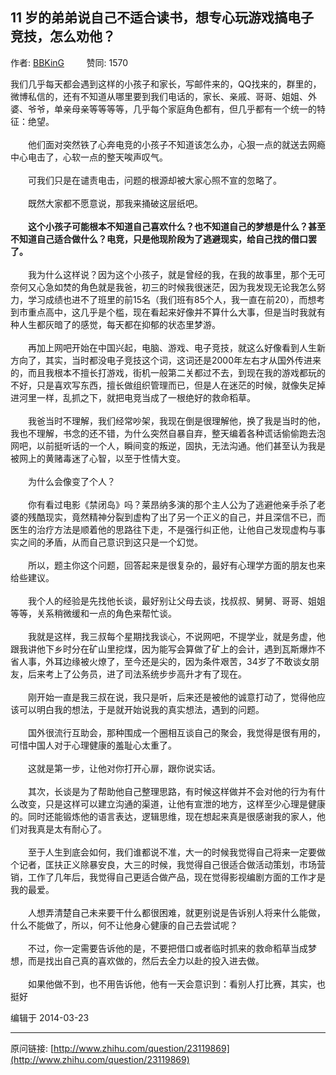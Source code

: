 ## 11 岁的弟弟说自己不适合读书，想专心玩游戏搞电子竞技，怎么劝他？

作者: [BBKinG](http://www.zhihu.com/people/bbking)&nbsp;&nbsp;&nbsp;&nbsp;&nbsp;&nbsp;&nbsp;&nbsp; 赞同: 1570


我们几乎每天都会遇到这样的小孩子和家长，写邮件来的，QQ找来的，群里的，微博私信的，还有不知道从哪里要到我们电话的，家长、亲戚、哥哥、姐姐、外婆、爷爷，单亲母亲等等等等，几乎每个家庭角色都有，但几乎都有一个统一的特征：绝望。<br><br>　　他们面对突然铁了心奔电竞的小孩子不知道该怎么办，心狠一点的就送去网瘾中心电击了，心软一点的整天唉声叹气。<br><br>　　可我们只是在谴责电击，问题的根源却被大家心照不宣的忽略了。<br><br>　　既然大家都不愿意说，那我来捅破这层纸吧。<br><br><b>　　这个小孩子可能根本不知道自己喜欢什么？也不知道自己的梦想是什么？甚至不知道自己适合做什么？电竞，只是他现阶段为了逃避现实，给自己找的借口罢了。</b><br><br>　　我为什么这样说？因为这个小孩子，就是曾经的我，在我的故事里，那个无可奈何又心急如焚的角色就是我爸，初三的时候我很迷茫，因为我发现无论我怎么努力，学习成绩也进不了班里的前15名（我们班有85个人，我一直在前20），而想考到市重点高中，这几乎是个槛，现在看起来好像并不算什么大事，但是当时我就有种人生都灰暗了的感觉，每天都在抑郁的状态里梦游。<br><br>　　再加上网吧开始在中国兴起，电脑、游戏、电子竞技，就这么好像看到人生新方向了，其实，当时都没电子竞技这个词，这词还是2000年左右才从国外传进来的，而且我根本不擅长打游戏，街机一般第二关都过不去，到现在我的游戏都玩的不好，只是喜欢写东西，擅长做组织管理而已，但是人在迷茫的时候，就像失足掉进河里一样，乱抓之下，就把电竞当成了一根绝好的救命稻草。<br><br>　　我爸当时不理解，我们经常吵架，我现在倒是很理解他，换了我是当时的他，我也不理解，书念的还不错，为什么突然自暴自弃，整天编着各种谎话偷偷跑去泡网吧，以前挺听话的一个人，瞬间变的叛逆，固执，无法沟通。他们甚至认为我是被网上的黄赌毒迷了心智，以至于性情大变。<br><br>　　为什么会像变了个人？<br><br>　　你有看过电影《禁闭岛》吗？莱昂纳多演的那个主人公为了逃避他亲手杀了老婆的残酷现实，竟然精神分裂到虚构了出了另一个正义的自己，并且深信不已，而医生的治疗方法是顺着他的思路往下走，不是强行纠正他，让他自己发现虚构与事实之间的矛盾，从而自己意识到这只是一个幻觉。<br><br>　　所以，题主你这个问题，回答起来是很复杂的，最好有心理学方面的朋友也来给些建议。<br><br>　　我个人的经验是先找他长谈，最好别让父母去谈，找叔叔、舅舅、哥哥、姐姐等等，关系稍微缓和一点的角色来帮忙谈。<br><br>　　我就是这样，我三叔每个星期找我谈心，不说网吧，不提学业，就是务虚，他跟我讲他下乡时分在矿山里挖煤，因为能写会算做了矿上的会计，遇到瓦斯爆炸不省人事，外耳边缘被火燎了，至今还是尖的，因为条件艰苦，34岁了不敢谈女朋友，后来考上了公务员，进了司法系统步步高升才有了现在。<br><br>　　刚开始一直是我三叔在说，我只是听，后来还是被他的诚意打动了，觉得他应该可以明白我的想法，于是就开始说我的真实想法，遇到的问题。<br><br>　　国外很流行互助会，那种围成一个圈相互谈自己的聚会，我觉得是很有用的，可惜中国人对于心理健康的羞耻心太重了。<br><br>　　这就是第一步，让他对你打开心扉，跟你说实话。<br><br>　　其次，长谈是为了帮助他自己整理思路，有时候这样做并不会对他的行为有什么改变，只是这样可以建立沟通的渠道，让他有宣泄的地方，这样至少心理是健康的。同时还能锻炼他的语言表达，逻辑思维，现在想起来真是很感谢我的家人，他们对我真是太有耐心了。<br><br>　　至于人生到底会如何，我们谁都说不准，大一的时候我觉得自己将来一定要做个记者，匡扶正义除暴安良，大三的时候，我觉得自己很适合做活动策划，市场营销，工作了几年后，我觉得自己更适合做产品，现在觉得影视编剧方面的工作才是我的最爱。<br><br>　　人想弄清楚自己未来要干什么都很困难，就更别说是告诉别人将来什么能做，什么不能做了，所以，何不让他身心健康的自己去尝试呢？<br><br>　　不过，你一定需要告诉他的是，不要把借口或者临时抓来的救命稻草当成梦想，而是找出自己真的喜欢做的，然后去全力以赴的投入进去做。<br><br>　　如果他做不到，也不用告诉他，他有一天会意识到：看别人打比赛，其实，也挺好



编辑于 2014-03-23



---
原问链接: [http://www.zhihu.com/question/23119869](http://www.zhihu.com/question/23119869)